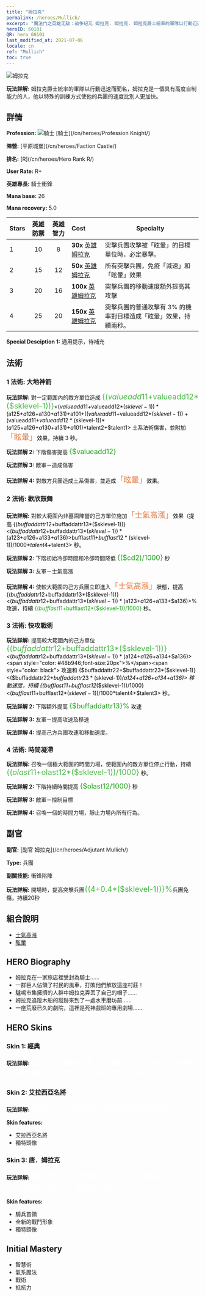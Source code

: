 ```yaml
---
title: "姆拉克"
permalink: /heroes/Mullich/
excerpt: "魔法门之英雄无敌：战争纪元 姆拉克. 姆拉克. 姆拉克爵士統率的軍隊以行動迅速而聞名，姆拉克是一個具有高度自制能力的人，他以特殊的訓練方式使他的兵團的速度比別人更加快。"
heroID: 60101
QR: hero_60101
last_modified_at: 2021-07-06
locale: cn
ref: "Mullich"
toc: true
---
```

  ![姆拉克](/images/h/h_Mullich.jpg)

 **玩法詳解:** 姆拉克爵士統率的軍隊以行動迅速而聞名，姆拉克是一個具有高度自制能力的人，他以特殊的訓練方式使他的兵團的速度比別人更加快。
## 詳情
 **Profession:** ![騎士](/images/h/h_prof_1.png)  [騎士](/cn/heroes/Profession Knight/)

 **陣營:** [平原城堡](/cn/heroes/Faction Castle/)

 **排名:** [R](/cn/heroes/Hero Rank R/)

 **User Rate:** R+

 **英雄專長:** 騎士衝鋒

 **Mana base:** 26

 **Mana recovery:** 5.0


  | Stars | 英雄防禦 | 英雄智力 | Cost |     Specialty     |
  |---------|:---------------:|:---------------:|:--|--------------------|
  |    1    | 10 | 8 | **30x** [英雄姆拉克](/cn/Items/her_360/) | 突擊兵團攻擊被「眩暈」的目標單位時，必定暴擊。 |
  |    2    | 15 | 12 | **50x** [英雄姆拉克](/cn/Items/her_360/) | 所有突擊兵團，免疫「減速」和「眩暈」效果 |
  |    3    | 20 | 16 | **100x** [英雄姆拉克](/cn/Items/her_360/) | 突擊兵團的移動速度額外提高其攻擊 |
  |    4    | 25 | 20 | **150x** [英雄姆拉克](/cn/Items/her_360/) | 突擊兵團的普通攻擊有 3% 的機率對目標造成「眩暈」效果，持續兩秒。 |

 **Special Desciption 1:** 通用提示，待補充

## 法術
### 1 法術: 大地神箭
 **玩法詳解:** 對一定範圍內的敵方單位造成 <span style="color: #48b946;font-size:20px">{($valueadd11+$valueadd12*($sklevel-1))}</span><span style="color: black"><($valueadd11+$valueadd12*($sklevel-1))*($a125+$a126+$a130+$a131)+$a101+(($valueadd11+$valueadd12*($sklevel-1))+($valueadd11+$valueadd12*($sklevel-1))*($a125+$a126+$a130+$a131)+$a101)*$talent2+$talent1> 土系法術傷害，並附加<span style="color: #e07c44;font-size:20px">「眩暈」</span><span style="color: black">效果，持續 3 秒。

 **玩法詳解 2:** 下階傷害提高 <span style="color: #1ca216;font-size:18px">{$valueadd12}</span><span style="color: black">

 **玩法詳解 3:** 敵軍－造成傷害

 **玩法詳解 4:** 對敵方兵團造成土系傷害，並造成<span style="color: #e07c44;font-size:20px">「眩暈」</span><span style="color: black">效果。

### 2 法術: 歡欣鼓舞
 **玩法詳解:** 對較大範圍內非墓園陣營的己方單位施加<span style="color: #e07c44;font-size:20px">「士氣高漲」</span><span style="color: black">效果（提高 {($buffaddattr12+$buffaddattr13*($sklevel-1))}<($buffaddattr12+$buffaddattr13*($sklevel-1))*($a123+$a126+$a133+$a136)>% 攻速），持續 <span style="color: #48b946;font-size:20px">{($bufflast11+$bufflast12*($sklevel-1))/1000}</span><span style="color: black"><($bufflast11+$bufflast12*($sklevel-1))/1000*$talent4+$talent3> 秒。

 **玩法詳解 2:** 下階初始冷卻時間和冷卻時間降低 <span style="color: #1ca216;font-size:18px">{($cd2)/1000}</span><span style="color: black"> 秒

 **玩法詳解 3:** 友軍－士氣高漲

 **玩法詳解 4:** 使較大範圍的己方兵團立即進入<span style="color: #e07c44;font-size:20px">「士氣高漲」</span><span style="color: black">狀態，提高 {($buffaddattr12+$buffaddattr13*($sklevel-1))}<($buffaddattr12+$buffaddattr13*($sklevel-1))*($a123+$a126+$a133+$a136)>% 攻速，持續 <span style="color: #1ca216">{($bufflast11+$bufflast12*($sklevel-1))/1000}</span><span style="color: black"> 秒。

### 3 法術: 快攻戰術
 **玩法詳解:** 提高較大範圍內的己方單位 <span style="color: #48b946;font-size:20px">{($buffaddattr12+$buffaddattr13*($sklevel-1))}</span><span style="color: black"><($buffaddattr12+$buffaddattr13*($sklevel-1))*($a124+$a126+$a134+$a136)><span style="color: #48b946;font-size:20px">%</span><span style="color: black"> 攻速和 {$buffaddattr22+$buffaddattr23*($sklevel-1)}<($buffaddattr22+$buffaddattr23*($sklevel-1))*($a124+$a126+$a134+$a136)> 移動速度，持續 {($bufflast11+$bufflast12*($sklevel-1))/1000}<($bufflast11+$bufflast12*($sklevel-1))/1000*$talent4+$talent3> 秒。

 **玩法詳解 2:** 下階額外提高 <span style="color: #1ca216;font-size:18px">{$buffaddattr13}%</span><span style="color: black"> 攻速

 **玩法詳解 3:** 友軍－提高攻速及移速

 **玩法詳解 4:** 提高己方兵團攻速和移動速度。

### 4 法術: 時間凝滯
 **玩法詳解:** 召喚一個極大範圍的時間力場，使範圍內的敵方單位停止行動，持續 <span style="color: #48b946;font-size:20px">{($olast11+$olast12*($sklevel-1))/1000}</span><span style="color: black"> 秒。

 **玩法詳解 2:** 下階持續時間提高 <span style="color: #1ca216;font-size:18px">{$olast12/1000}</span><span style="color: black"> 秒

 **玩法詳解 3:** 敵軍－控制目標

 **玩法詳解 4:** 召喚一個的時間力場，靜止力場內所有行為。


## 副官

 **副官:**  [副官 姆拉克](/cn/heroes/Adjutant Mullich/) 

 **Type:**  兵團 

 **副關技能:**  衝鋒陷陣 

 **玩法詳解:** 開場時，提高突擊兵團<span style="color: #48b946;font-size:20px">{(4+0.4*($sklevel-1))}%</span><span style="color: black">兵團免傷，持續20秒

## 組合說明

* [士氣高漲](/cn/combination/士氣高漲/) 
* [眩暈](/cn/combination/眩暈/) 

## HERO Biography
   - 姆拉克在一家旅店裡受封為騎士……
   - 一群巨人佔領了村民的風車，打敗他們解放這座村莊！
   - 驢鳴市集擁擠的人群中姆拉克弄丟了自己的帽子……
   - 姆拉克追蹤木船的蹤跡來到了一處水車磨坊前……
   - 一座荒廢已久的劇院，這裡是死神戲班的專用劇場……

## HERO Skins
### Skin 1: **經典**

 **玩法詳解:** <span style="color: #ffffff;font-size:20px">姆拉克是個嚴於律己的領袖，對自己手下的每個人都嚴加約束，他的軍隊也因行軍迅速而聞名。</span>


### Skin 2: **艾拉西亞名將**

 **玩法詳解:** <span style="color: #ffffff;font-size:20px">傑出的將領會讓自己部署來適應戰場的變化。</span>

 **Skin features:** 

   - 艾拉西亞名將
   - 獨特頭像

### Skin 3: **唐．姆拉克**

 **玩法詳解:** <span style="color: #ffffff;font-size:20px">我的豐功偉績理應鏨刻在青銅上、雕刻在大理石上、描繪在畫板上，為後世所銘記！</span>

 **Skin features:** 

   - 騎兵首領
   - 全新的戰鬥形象
   - 獨特頭像


## Initial Mastery
   - 智慧術
   - 氣系魔法
   - 戰術
   - 抵抗力
